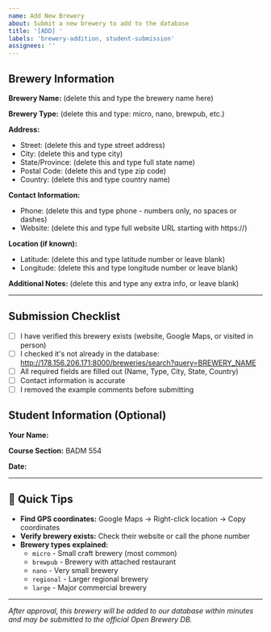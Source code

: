 ```yaml
---
name: Add New Brewery
about: Submit a new brewery to add to the database
title: '[ADD] '
labels: 'brewery-addition, student-submission'
assignees: ''
---
```


<!--
📝 HOW TO FILL THIS OUT:

⚠️ FIRST: Click the "Preview" tab above to see what this SHOULD look like when done!

THEN follow these steps:
1. Click back to the "Write" tab
2. Find each field like: **Brewery Name:** (delete this and type...)
3. DELETE the part in parentheses (delete this and type...)
4. TYPE your brewery's information right after the colon
5. Click "Preview" again to check before submitting

EXAMPLE:
BEFORE editing: **Brewery Name:** (delete this and type the brewery name here)
AFTER editing:  **Brewery Name:** Triptych Brewing

💡 In "Preview" mode, you should NOT see any parentheses or the word "delete"!
-->

## Brewery Information

**Brewery Name:** (delete this and type the brewery name here)
<!-- Example: Triptych Brewing -->

**Brewery Type:** (delete this and type: micro, nano, brewpub, etc.)
<!-- Select one: micro, nano, regional, brewpub, large, planning, bar, contract, proprietor -->
<!-- Example: micro -->

**Address:**
- Street: (delete this and type street address)
  <!-- Example: 1703 Woodfield Drive -->
- City: (delete this and type city)
  <!-- Example: Savoy -->
- State/Province: (delete this and type full state name)
  <!-- Example: Illinois -->
- Postal Code: (delete this and type zip code)
  <!-- Example: 61874 -->
- Country: (delete this and type country name)
  <!-- Example: United States -->

**Contact Information:**
- Phone: (delete this and type phone - numbers only, no spaces or dashes)
  <!-- Example: 2173551500 -->
- Website: (delete this and type full website URL starting with https://)
  <!-- Example: https://triptychbrewing.com -->

**Location (if known):**
<!-- You can find these on Google Maps by right-clicking the location -->
- Latitude: (delete this and type latitude number or leave blank)
  <!-- Example: 40.0564 -->
- Longitude: (delete this and type longitude number or leave blank)
  <!-- Example: -88.2825 -->

**Additional Notes:** (delete this and type any extra info, or leave blank)
<!-- Example: Known for IPAs, has outdoor seating, dog-friendly -->

---

## Submission Checklist
- [ ] I have verified this brewery exists (website, Google Maps, or visited in person)
- [ ] I checked it's not already in the database: http://178.156.206.171:8000/breweries/search?query=BREWERY_NAME
- [ ] All required fields are filled out (Name, Type, City, State, Country)
- [ ] Contact information is accurate
- [ ] I removed the example comments before submitting

## Student Information (Optional)
**Your Name:**
<!-- Example: John Smith -->

**Course Section:** BADM 554

**Date:**
<!-- Example: 2025-10-06 -->

---

## 📝 Quick Tips
- **Find GPS coordinates:** Google Maps → Right-click location → Copy coordinates
- **Verify brewery exists:** Check their website or call the phone number
- **Brewery types explained:**
  - `micro` - Small craft brewery (most common)
  - `brewpub` - Brewery with attached restaurant
  - `nano` - Very small brewery
  - `regional` - Larger regional brewery
  - `large` - Major commercial brewery

---
*After approval, this brewery will be added to our database within minutes and may be submitted to the official Open Brewery DB.*
